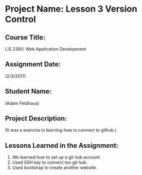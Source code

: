 # Project Name:  Lesson 3 Version Control

## Course Title:
LIS 2360:  Web Application Development

## Assignment Date:  
(2/3/2017)

## Student Name:  
(Adam Feldhaus)

## Project Description:
(It was a exercise in learning how to connect to github.)

## Lessons Learned in the Assignment:
1. We learned how to set up a git hub account.
2. Used SSH key to connect too git hub.
3. Used bootstrap to create another website. 

